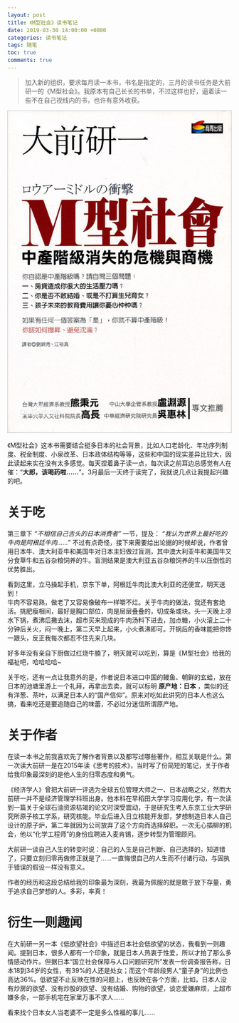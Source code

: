 ```yaml
---
layout: post
title: 《M型社会》读书笔记
date: 2019-03-30 14:00:00 +0800
categories: 读书笔记
tags: 随笔
toc: true
comments: true
---
```

> 加入新的组织，要求每月读一本书，书名是指定的，三月的读书任务是大前研一的《M型社会》。我原本有自己长长的书单，不过这样也好，逼着读一些不在自己视线内的书，也许有意外收获。

![](0330《M型社会》笔记/img01.jpg)  

<!-- more -->

《M型社会》这本书需要结合挺多日本的社会背景，比如人口老龄化、年功序列制度、税金制度、小泉改革、日本政体结构等等，这些和中国的现实差异比较大，因此读起来实在没有太多感觉。每天捏着鼻子读一点，每次读之前耳边总感觉有人在催：“**大郎，该喝药啦……**”。3月最后一天终于读完了，我就说几点让我提起兴趣的吧。

# 关于吃
第三章下 *“不相信自己舌头的日本消费者”* 一节，提及： *“我认为世界上最好吃的牛肉是阿根廷牛肉……”* 不过有点奇怪，接下来需要给出论据的时候却说，作者曾用日本牛、澳大利亚牛和美国牛对日本主妇做过盲测，其中澳大利亚牛和美国牛又分食草牛和五谷杂粮饲养的牛。盲测结果是澳大利亚五谷杂粮饲养的牛以压倒性的优势胜出。

看到这里，立马操起手机，京东下单，阿根廷牛肉比澳大利亚的还便宜，明天送到！  
牛肉不容易熟，做老了又容易像破布一样嚼不烂。关于牛肉的做法，我还有套绝活。挑肥瘦相间，最好是胸口部位，肉是层层叠叠的，切成条或块。头一天晚上凉水下锅，煮沸后撇去沫，超市买来现成的牛肉汤料下进去，加点糖，小火滚上二十分钟后关火，闷一晚上，第二天早上起来，小火煮沸即可。开锅后的香味能把你馋一跟头，反正我每次都忍不住先来几块。

好多年没有亲自下厨做过红烧牛腩了，明天就可以吃到，算是《M型社会》给我的福祉吧，哈哈哈哈~

关于吃，还有一点让我意外的是，作者说日本进口中国的鳗鱼、朝鲜的玄蛤，放在日本的池塘里游上一个礼拜，再拿出去卖，就可以标明 **原产地：日本** ，类似的还有洋葱、茶叶，以满足日本人的“国产信仰”。原来对吃如此讲究的日本人也这么搞，看来吃还是要追随自己的味蕾，不必过分迷信所谓原产地。

# 关于作者
在读一本书之前我喜欢先了解作者背景以及都写过哪些著作，相互关联是什么。第一次读大前研一是在2015年读《思考的技术》，当时写了份简短的笔记，关于作者给我印象最深刻的是他人生的归零态度和勇气。

《经济学人》曾把大前研一评选为全球五位管理大师之一、日本战略之父，然而大前研一并不是经济管理学科班出身。他本科在早稻田大学学习应用化学，有一次读到一篇关于全球石油资源枯竭的论文时深受震动，于是研究生考入东京工业大学研究所原子核工学系，研究核能。毕业后进入日立核能开发部，梦想制造日本人自己设计的原子炉，第二年就因为公司放弃了这个方向而选择辞职。一次无心插柳的机会，他以“化学工程师”的身份应聘进入麦肯锡，逐步转型为管理顾问。

大前研一谈自己人生的转变时说：自己的人生是自己判断、自己选择的，知道错了，只要立刻归零再做修正就是了……一直悔恨自己的人生而不付诸行动，与固执于错误的假设一样没有意义。

作者的经历和这段总结给我的印象最为深刻，我最为佩服的就是敢于放下存量，勇于追求自己梦想的人。多彩，率真！

# 衍生一则趣闻
在大前研一另一本《低欲望社会》中描述日本社会低欲望的状态，我看到一则趣闻。提到日本，很多人都有一个印象，就是日本人热衷于性爱，所以才拍了那么多情感动作片。但据日本“国立社会保障与人口问题研究所”发表一份调查报告称，日本18到34岁的女性，有39%的人还是处女；而这个年龄段男人“童子身”的比例也高达36%。低欲望不止反映在性的问题上，也反映在各个方面，比如，日本人没有炒房的欲望、没有炒股的欲望、没有结婚、购物的欲望，谈恋爱嫌麻烦，上超市嫌多余，一部手机宅在家里万事不求人……

看来找个日本女人当老婆不一定是多么性福的事儿……